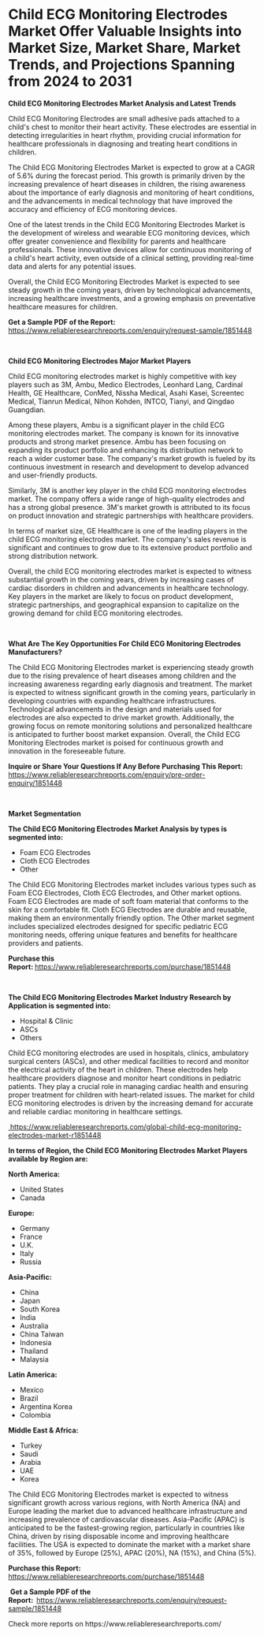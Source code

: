 <p><h1>Child ECG Monitoring Electrodes Market Offer Valuable Insights into Market Size, Market Share, Market Trends, and Projections Spanning from 2024 to 2031</h1></p><p><strong>Child ECG Monitoring Electrodes Market Analysis and Latest Trends</strong></p>
<p><p>Child ECG Monitoring Electrodes are small adhesive pads attached to a child's chest to monitor their heart activity. These electrodes are essential in detecting irregularities in heart rhythm, providing crucial information for healthcare professionals in diagnosing and treating heart conditions in children.</p><p>The Child ECG Monitoring Electrodes Market is expected to grow at a CAGR of 5.6% during the forecast period. This growth is primarily driven by the increasing prevalence of heart diseases in children, the rising awareness about the importance of early diagnosis and monitoring of heart conditions, and the advancements in medical technology that have improved the accuracy and efficiency of ECG monitoring devices.</p><p>One of the latest trends in the Child ECG Monitoring Electrodes Market is the development of wireless and wearable ECG monitoring devices, which offer greater convenience and flexibility for parents and healthcare professionals. These innovative devices allow for continuous monitoring of a child's heart activity, even outside of a clinical setting, providing real-time data and alerts for any potential issues.</p><p>Overall, the Child ECG Monitoring Electrodes Market is expected to see steady growth in the coming years, driven by technological advancements, increasing healthcare investments, and a growing emphasis on preventative healthcare measures for children.</p></p>
<p><strong>Get a Sample PDF of the Report:&nbsp;</strong> <a href="https://www.reliableresearchreports.com/enquiry/request-sample/1851448">https://www.reliableresearchreports.com/enquiry/request-sample/1851448</a></p>
<p>&nbsp;</p>
<p><strong>Child ECG Monitoring Electrodes Major Market Players</strong></p>
<p><p>Child ECG monitoring electrodes market is highly competitive with key players such as 3M, Ambu, Medico Electrodes, Leonhard Lang, Cardinal Health, GE Healthcare, ConMed, Nissha Medical, Asahi Kasei, Screentec Medical, Tianrun Medical, Nihon Kohden, INTCO, Tianyi, and Qingdao Guangdian.</p><p>Among these players, Ambu is a significant player in the child ECG monitoring electrodes market. The company is known for its innovative products and strong market presence. Ambu has been focusing on expanding its product portfolio and enhancing its distribution network to reach a wider customer base. The company's market growth is fueled by its continuous investment in research and development to develop advanced and user-friendly products.</p><p>Similarly, 3M is another key player in the child ECG monitoring electrodes market. The company offers a wide range of high-quality electrodes and has a strong global presence. 3M's market growth is attributed to its focus on product innovation and strategic partnerships with healthcare providers.</p><p>In terms of market size, GE Healthcare is one of the leading players in the child ECG monitoring electrodes market. The company's sales revenue is significant and continues to grow due to its extensive product portfolio and strong distribution network.</p><p>Overall, the child ECG monitoring electrodes market is expected to witness substantial growth in the coming years, driven by increasing cases of cardiac disorders in children and advancements in healthcare technology. Key players in the market are likely to focus on product development, strategic partnerships, and geographical expansion to capitalize on the growing demand for child ECG monitoring electrodes.</p></p>
<p>&nbsp;</p>
<p><strong>What Are The Key Opportunities For Child ECG Monitoring Electrodes Manufacturers?</strong></p>
<p><p>The Child ECG Monitoring Electrodes market is experiencing steady growth due to the rising prevalence of heart diseases among children and the increasing awareness regarding early diagnosis and treatment. The market is expected to witness significant growth in the coming years, particularly in developing countries with expanding healthcare infrastructures. Technological advancements in the design and materials used for electrodes are also expected to drive market growth. Additionally, the growing focus on remote monitoring solutions and personalized healthcare is anticipated to further boost market expansion. Overall, the Child ECG Monitoring Electrodes market is poised for continuous growth and innovation in the foreseeable future.</p></p>
<p><strong>Inquire or Share Your Questions If Any Before Purchasing This Report:</strong> <a href="https://www.reliableresearchreports.com/enquiry/pre-order-enquiry/1851448">https://www.reliableresearchreports.com/enquiry/pre-order-enquiry/1851448</a></p>
<p>&nbsp;</p>
<p><strong>Market Segmentation</strong></p>
<p><strong>The Child ECG Monitoring Electrodes Market Analysis by types is segmented into:</strong></p>
<p><ul><li>Foam ECG Electrodes</li><li>Cloth ECG Electrodes</li><li>Other</li></ul></p>
<p><p>The Child ECG Monitoring Electrodes market includes various types such as Foam ECG Electrodes, Cloth ECG Electrodes, and Other market options. Foam ECG Electrodes are made of soft foam material that conforms to the skin for a comfortable fit. Cloth ECG Electrodes are durable and reusable, making them an environmentally friendly option. The Other market segment includes specialized electrodes designed for specific pediatric ECG monitoring needs, offering unique features and benefits for healthcare providers and patients.</p></p>
<p><strong>Purchase this Report:&nbsp;</strong><a href="https://www.reliableresearchreports.com/purchase/1851448">https://www.reliableresearchreports.com/purchase/1851448</a></p>
<p>&nbsp;</p>
<p><strong>The Child ECG Monitoring Electrodes Market Industry Research by Application is segmented into:</strong></p>
<p><ul><li>Hospital & Clinic</li><li>ASCs</li><li>Others</li></ul></p>
<p><p>Child ECG monitoring electrodes are used in hospitals, clinics, ambulatory surgical centers (ASCs), and other medical facilities to record and monitor the electrical activity of the heart in children. These electrodes help healthcare providers diagnose and monitor heart conditions in pediatric patients. They play a crucial role in managing cardiac health and ensuring proper treatment for children with heart-related issues. The market for child ECG monitoring electrodes is driven by the increasing demand for accurate and reliable cardiac monitoring in healthcare settings.</p></p>
<p><a href="https://www.reliableresearchreports.com/global-child-ecg-monitoring-electrodes-market-r1851448">&nbsp;https://www.reliableresearchreports.com/global-child-ecg-monitoring-electrodes-market-r1851448</a></p>
<p><strong>In terms of Region, the Child ECG Monitoring Electrodes Market Players available by Region are:</strong></p>
<p>
    <p> <strong> North America: </strong>
        <ul>
            <li>United States</li>
            <li>Canada</li>
        </ul>
        </p> 
    <p> <strong> Europe: </strong>
        <ul>
            <li>Germany</li>
            <li>France</li>
            <li>U.K.</li>
            <li>Italy</li>
            <li>Russia</li>
        </ul>
        </p> 
    <p> <strong> Asia-Pacific: </strong>
        <ul>
            <li>China</li>
            <li>Japan</li>
            <li>South Korea</li>
            <li>India</li>
            <li>Australia</li>
            <li>China Taiwan</li>
            <li>Indonesia</li>
            <li>Thailand</li>
            <li>Malaysia</li>
        </ul>
        </p> 
    <p> <strong> Latin America: </strong>
        <ul>
            <li>Mexico</li>
            <li>Brazil</li>
            <li>Argentina Korea</li>
            <li>Colombia</li>
        </ul>
        </p> 
    <p> <strong> Middle East & Africa: </strong>
        <ul>
            <li>Turkey</li>
            <li>Saudi</li>
            <li>Arabia</li>
            <li>UAE</li>
            <li>Korea</li>
        </ul>
    </p>
    </p>
<p><p>The Child ECG Monitoring Electrodes market is expected to witness significant growth across various regions, with North America (NA) and Europe leading the market due to advanced healthcare infrastructure and increasing prevalence of cardiovascular diseases. Asia-Pacific (APAC) is anticipated to be the fastest-growing region, particularly in countries like China, driven by rising disposable income and improving healthcare facilities. The USA is expected to dominate the market with a market share of 35%, followed by Europe (25%), APAC (20%), NA (15%), and China (5%).</p></p>
<p><strong>Purchase this Report: </strong><a href="https://www.reliableresearchreports.com/purchase/1851448">https://www.reliableresearchreports.com/purchase/1851448</a></p>
<p>&nbsp;<strong>Get a Sample PDF of the Report:&nbsp;&nbsp;</strong><a href="https://www.reliableresearchreports.com/enquiry/request-sample/1851448">https://www.reliableresearchreports.com/enquiry/request-sample/1851448</a></p>
<p><strong></strong></p>
<p>Check more reports on https://www.reliableresearchreports.com/</p>